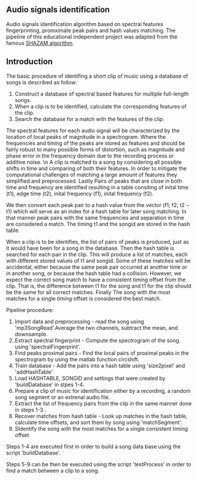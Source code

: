 ## Audio signals identification
Audio signals identification algorithm based on spectral features fingerprinting, promximate peak pairs and hash values matching.
The pipeline of this educational independent project was adapted from the famous [SHAZAM algorithm](https://www.ee.columbia.edu/~dpwe/papers/Wang03-shazam.pdf).
## Introduction
The basic procedure of identifing a short clip of music using a database of songs is described as follow:
1. Construct a database of spectral based features for multiple full-length songs.
2. When a clip is to be identified, calculate the corresponding features of the clip.
3. Search the database for a match with the features of the clip.

The spectral features for each audio signal will be characterized by the location of local peaks of magnitude in a spectrogram. Where the frequencies and timing of the peaks are stored as features and 
should be fairly robust to many possible forms of distortion, such as magnitude and phase error in the frequency domain due to the recording process or additive noise. \n
A clip is matched to a song by considering all possible shifts in time and comparing of both their features. In order to mitigate the computational challenges of matching a large amount of features they simplified and preprocessed. 
Lastly Pairs of peaks that are close in both time and frequency are identified resulting in a table consiting of inital time (t1), edge time (t2), inital frequency (f1),  inital frequency (f2).

We then convert each peak pair to a hash value from the vector (f1; f2; t2 − t1) which will serve as an index for a hash table for later song matching. In that manner peak pairs with the same frequencies and
separation in time are considered a match. The timing t1 and the songid are stored in the hash table.

When a clip is to be identifies, the list of pairs of peaks is produced, just as it would have been for a song in the database. Then the hash table is searched for each pair in the clip. This will produce a list
of matches, each with different stored values of t1 and songid. Some of these matches will be accidental, either because the same peak pair occurred at another time or in another song, or because the hash table
had a collision. However, we expect the correct song match to have a consistent timing offset from the clip. That is, the difference between t1 for the song and t1 for the clip should be the same for all correct matches.
Finally The song with the most matches for a single timing offset is considered the best match.

Pipeline procedure:

1. Import data and preprocessing - read the song using 'mp3SongRead'.Average the two channels, subtract the mean, and downsample.
2. Extract spectral fingerprint - Compute the spectrogram of the song using 'spectralFingerprint'.
3. Find peaks proximal pairs - Find the local pairs of proximal peaks in the spectrogram by using the matlab function circshift.
4. Train database - Add the pairs into a hash table using 'size2pixel' and 'addHashTable'
5. Load HASHTABLE, SONGID and settings that were created by 'buildDatabase' in stpes 1-4. 
6. Prepare a clip of music for identification either by a recording, a random song segment or an extrenal audio file.
7. Extract the list of frequency pairs from the clip in the same manner done in steps 1-3 .
8. Recover matches from hash table - Look up matches in the hash table, calculate time offsets, and sort them by song using 'matchSegment'.
9. SIdentify the song with the most matches for a single consistent timing offset

Steps 1-4 are executed first in order to build a song data base using the script 'buildDatabase'.

Steps 5-9 can be then be executed using the script 'testProcess' in order to find a match between a clip to a song.

